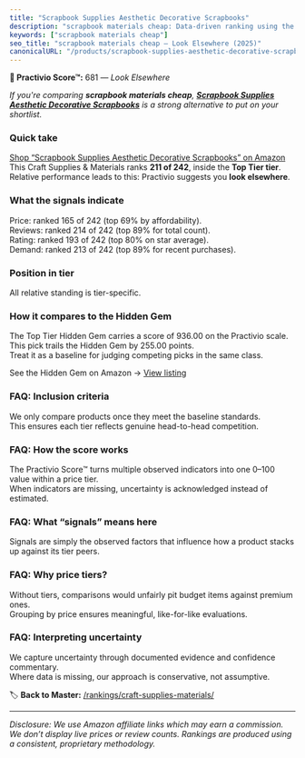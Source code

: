 ```yaml
---
title: "Scrapbook Supplies Aesthetic Decorative Scrapbooks"
description: "scrapbook materials cheap: Data-driven ranking using the Practivio Score™. Positioned by quality, value, demand, findability, momentum."
keywords: ["scrapbook materials cheap"]
seo_title: "scrapbook materials cheap — Look Elsewhere (2025)"
canonicalURL: "/products/scrapbook-supplies-aesthetic-decorative-scrapbooks-B09MQ9YK2Z/"
---
```


**🚫 Practivio Score™:** 681 — _Look Elsewhere_


*If you're comparing **scrapbook materials cheap**, **[Scrapbook Supplies Aesthetic Decorative Scrapbooks](https://www.amazon.com/dp/B09MQ9YK2Z?tag=practivio-20)** is a strong alternative to put on your shortlist.*
### Quick take
[Shop “Scrapbook Supplies Aesthetic Decorative Scrapbooks” on Amazon](https://www.amazon.com/dp/B09MQ9YK2Z?tag=practivio-20)
This Craft Supplies & Materials ranks **211 of 242**, inside the **Top Tier tier**.  
Relative performance leads to this: Practivio suggests you **look elsewhere**.

### What the signals indicate
Price: ranked 165 of 242 (top 69% by affordability).  
Reviews: ranked 214 of 242 (top 89% for total count).  
Rating: ranked 193 of 242 (top 80% on star average).  
Demand: ranked 213 of 242 (top 89% for recent purchases).

### Position in tier
All relative standing is tier-specific.

### How it compares to the Hidden Gem
The Top Tier Hidden Gem carries a score of 936.00 on the Practivio scale.  
This pick trails the Hidden Gem by 255.00 points.  
Treat it as a baseline for judging competing picks in the same class.  

See the Hidden Gem on Amazon → [View listing](https://www.amazon.com/dp/B079KL4C91?tag=practivio-20)

### FAQ: Inclusion criteria
We only compare products once they meet the baseline standards.  
This ensures each tier reflects genuine head-to-head competition.

### FAQ: How the score works
The Practivio Score™ turns multiple observed indicators into one 0–100 value within a price tier.  
When indicators are missing, uncertainty is acknowledged instead of estimated.

### FAQ: What “signals” means here
Signals are simply the observed factors that influence how a product stacks up against its tier peers.

### FAQ: Why price tiers?
Without tiers, comparisons would unfairly pit budget items against premium ones.  
Grouping by price ensures meaningful, like-for-like evaluations.

### FAQ: Interpreting uncertainty
We capture uncertainty through documented evidence and confidence commentary.  
Where data is missing, our approach is conservative, not assumptive.


🏷️ **Back to Master:** [/rankings/craft-supplies-materials/](/rankings/craft-supplies-materials/)

---
_Disclosure: We use Amazon affiliate links which may earn a commission. We don’t display live prices or review counts. Rankings are produced using a consistent, proprietary methodology._
